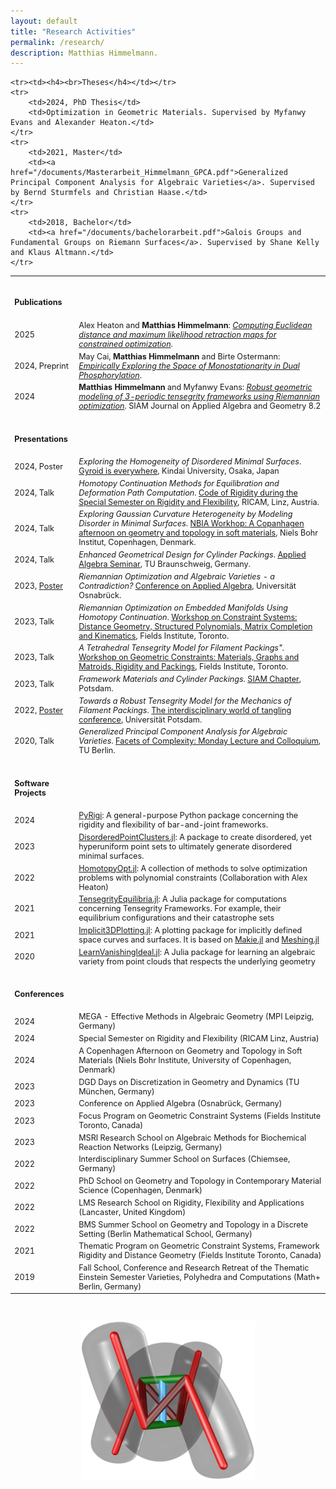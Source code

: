 ```yaml
---
layout: default
title: "Research Activities"
permalink: /research/
description: Matthias Himmelmann.
---
```

<table style="width:100%; font-size: 90%;">
    <tr><td><h4><br>Publications</h4></td></tr>
    <tr>
        <td>2025</td>
        <td>Alex Heaton and <b>Matthias Himmelmann</b>: <a href="https://www.sciencedirect.com/science/article/pii/S0925772124000695"><i>Computing Euclidean distance and maximum likelihood retraction maps for constrained optimization</i></a>.</td>
    </tr>
    <tr>
        <td>2024, Preprint</td>
        <td>May Cai, <b>Matthias Himmelmann</b> and Birte Ostermann: <a href="https://arxiv.org/abs/2409.16234"><i>Empirically Exploring the Space of Monostationarity in Dual Phosphorylation</i></a>.</td>
    </tr>
    <tr>
        <td>2024</td>
        <td><b>Matthias Himmelmann</b> and Myfanwy Evans: <a href="https://epubs.siam.org/doi/full/10.1137/23M1559075"><i>Robust geometric modeling of 3-periodic tensegrity frameworks using Riemannian optimization</i></a>. SIAM Journal on Applied Algebra and Geometry 8.2</td>
    </tr>

    
    <tr><td><h4><br>Theses</h4></td></tr>
    <tr>
        <td>2024, PhD Thesis</td>
        <td>Optimization in Geometric Materials. Supervised by Myfanwy Evans and Alexander Heaton.</td>
    </tr>
    <tr>
        <td>2021, Master</td>
        <td><a href="/documents/Masterarbeit_Himmelmann_GPCA.pdf">Generalized Principal Component Analysis for Algebraic Varieties</a>. Supervised by Bernd Sturmfels and Christian Haase.</td>
    </tr>
    <tr>
        <td>2018, Bachelor</td>
        <td><a href="/documents/bachelorarbeit.pdf">Galois Groups and Fundamental Groups on Riemann Surfaces</a>. Supervised by Shane Kelly and Klaus Altmann.</td>
    </tr>
  
  <tr><td><h4><br>Presentations</h4></td></tr>
  <tr>
        <td>2024, Poster</td>
        <td><i>Exploring the Homogeneity of Disordered Minimal Surfaces</i>. <a href="https://www.phys.kindai.ac.jp/gyroidiseverywhere/about/">Gyroid is everywhere</a>, Kindai University, Osaka, Japan</td>
  </tr>
  
  <tr>
        <td>2024, Talk</td>
        <td><i>Homotopy Continuation Methods for Equilibration and Deformation Path Computation</i>. <a href="https://www.ricam.oeaw.ac.at/specsem/specsem2024/workshop2/">Code of Rigidity during the Special Semester on Rigidity and Flexibility</a>, RICAM, Linz, Austria.</td>
  </tr>

  <tr>
        <td>2024, Talk</td>
        <td><i>Exploring Gaussian Curvature Heterogeneity by Modeling Disorder in Minimal Surfaces</i>. <a href="https://indico.nbi.ku.dk/event/2050/">NBIA Workhop: A Copanhagen afternoon on geometry and topology in soft materials</a>, Niels Bohr Institut, Copenhagen, Denmark.</td>
  </tr>

  <tr>
        <td>2024, Talk</td>
        <td><i>Enhanced Geometrical Design for Cylinder Packings</i>. <a href="http://www.iaa.tu-bs.de/AppliedAlgebra/AAA/">Applied Algebra Seminar</a>, TU Braunschweig, Germany.</td>
  </tr>

  <tr>
        <td>2023, <a href="/documents/Riemanniann_Optimization_Poster-1.pdf">Poster</a></td>
        <td><i>Riemannian Optimization and Algebraic Varieties - a Contradiction?</i> <a href="https://www.math-conf.uni-osnabrueck.de/conference-on-applied-algebra-in-data-science/">Conference on Applied Algebra</a>, Universität Osnabrück.</td>
    </tr>
  
  <tr>
        <td>2023, Talk</td>
        <td><i>Riemannian Optimization on Embedded Manifolds Using Homotopy Continuation</i>. <a href="http://www.fields.utoronto.ca/activities/23-24/constraint-systems">Workshop on Constraint Systems: Distance Geometry, Structured Polynomials, Matrix Completion and Kinematics</a>, Fields Institute, Toronto.</td>
    </tr>
  <tr>
        <td>2023, Talk</td>
        <td><i>A Tetrahedral Tensegrity Model for Filament Packings".</i> <a href="http://www.fields.utoronto.ca/activities/23-24/constraint-materials">Workshop on Geometric Constraints: Materials, Graphs and Matroids, Rigidity and Packings</a>, Fields Institute, Toronto.</td>
    </tr>
    <tr>
        <td>2023, Talk</td>
        <td><i>Framework Materials and Cylinder Packings</i>. <a href="https://www.math.uni-potsdam.de/studium/studierende/default-8819680ed3/">SIAM Chapter</a>, Potsdam.</td>
    </tr>
    <tr>
        <td>2022, <a href="/documents/BMN_SGN_Poster.pdf">Poster</a></td>
        <td><i>Towards a Robust Tensegrity Model for the Mechanics of Filament Packings</i>. <a href="https://tangle-conference.de/">The interdisciplinary world of tangling conference</a>, Universität Potsdam.</td>
    </tr>
    <tr>
        <td>2020, Talk</td>
        <td><i>Generalized Principal Component Analysis for Algebraic Varieties</i>. <a href="http://www.facetsofcomplexity.de/monday/index.html">Facets of Complexity: Monday Lecture and Colloquium</a>, TU Berlin.</td>
    </tr>


<tr><td><h4><br>Software Projects</h4></td></tr>
<tr>
  <td>2024</td>
  <td><a href="https://github.com/PyRigi/PyRigi">PyRigi</a>: A general-purpose Python package concerning the rigidity and flexibility of bar-and-joint frameworks.</td>
</tr>


<tr>
  <td>2023</td>
  <td><a href="https://github.com/matthiashimmelmann/DisorderedPointClusters.jl">DisorderedPointClusters.jl</a>: A package to create disordered, yet hyperuniform point sets to ultimately generate disordered minimal surfaces.</td>
</tr>
    
    
<tr>
  <td>2022</td>
  <td><a href="https://github.com/alexheaton2/HomotopyOpt.jl">HomotopyOpt.jl</a>: A collection of methods to solve optimization problems with polynomial constraints (Collaboration with Alex Heaton)</td>
</tr>
    
    
<tr>
  <td>2021</td>
  <td><a href="https://github.com/matthiashimmelmann/TensegrityEquilibria.jl">TensegrityEquilibria.jl</a>: A Julia package for computations concerning Tensegrity Frameworks. For example, their equilibrium configurations and their catastrophe sets</td>
</tr>
    
<tr>
    <td>2021</td>
    <td><a href="https://github.com/matthiashimmelmann/Implicit3DPlotting.jl">Implicit3DPlotting.jl</a>: A plotting package for implicitly defined space curves and surfaces. It is based on <a href="https://makie.juliaplots.org/stable/">Makie.jl</a> and <a href="https://github.com/JuliaGeometry/Meshing.jl">Meshing.jl</a></td>
</tr>
    
<tr>
  <td>2020</td>
  <td><a href="https://github.com/matthiashimmelmann/LearnVanishingIdeal.jl">LearnVanishingIdeal.jl</a>: A Julia package for learning an algebraic variety from point clouds that respects the underlying geometry</td>
</tr>
    
<tr> <td><h4><br>Conferences</h4></td></tr>

<tr>
    <td>2024</td>
    <td>MEGA - Effective Methods in Algebraic Geometry (MPI Leipzig, Germany)</td>
</tr>

<tr>
    <td>2024</td>
    <td>Special Semester on Rigidity and Flexibility (RICAM Linz, Austria)</td>
</tr>

<tr>
    <td>2024</td>
    <td>A Copenhagen Afternoon on Geometry and Topology in Soft Materials (Niels Bohr Institute, University of Copenhagen, Denmark)</td>
</tr>

<tr>
    <td>2023</td>
    <td>DGD Days on Discretization in Geometry and Dynamics (TU München, Germany)</td>
</tr>

<tr>
    <td>2023</td>
    <td>Conference on Applied Algebra (Osnabrück, Germany)</td>
</tr>

<tr>
    <td>2023</td>
    <td>Focus Program on Geometric Constraint Systems (Fields Institute Toronto, Canada)</td>
</tr>
    
<tr>
    <td>2023</td>
    <td>MSRI Research School on Algebraic Methods for Biochemical Reaction Networks (Leipzig, Germany) </td>
</tr>

<tr>
<td>2022</td>
    <td>Interdisciplinary Summer School on Surfaces (Chiemsee, Germany)</td>
</tr>

<tr>
<td>2022</td>
    <td>PhD School on Geometry and Topology in Contemporary Material Science (Copenhagen, Denmark)</td>
</tr>

<tr>
<td>2022</td>
    <td>LMS Research School on Rigidity, Flexibility and Applications (Lancaster, United Kingdom)</td>
</tr>
 <tr>
     
<td>2022</td>
    <td>BMS Summer School on Geometry and Topology in a Discrete Setting (Berlin Mathematical School, Germany)</td>
</tr>
<tr>
    <td>2021</td>
    <td>Thematic Program on Geometric Constraint Systems, Framework Rigidity and Distance Geometry (Fields Institute Toronto, Canada)</td>
</tr>
    
<tr>
    <td>2019</td>
    <td>Fall School, Conference and Research Retreat of the Thematic Einstein Semester Varieties, Polyhedra and Computations (Math+ Berlin, Germany)</td>
</tr>
</table>

<br>
<p> </p>
<p style="text-align: center;">
<img src="/images/clasptetrahedralmodel.png" title="The tetrahedral model for filament packings" alt="The tetrahedral model for filament packings" width="55%" height="55%"/>
</p>
